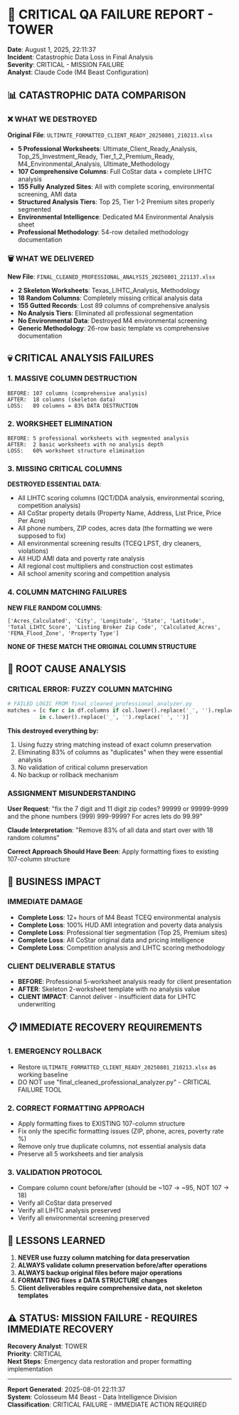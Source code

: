 # 🚨 CRITICAL QA FAILURE REPORT - TOWER

**Date**: August 1, 2025, 22:11:37  
**Incident**: Catastrophic Data Loss in Final Analysis  
**Severity**: CRITICAL - MISSION FAILURE  
**Analyst**: Claude Code (M4 Beast Configuration)  

## 📊 CATASTROPHIC DATA COMPARISON

### ❌ WHAT WE DESTROYED
**Original File**: `ULTIMATE_FORMATTED_CLIENT_READY_20250801_210213.xlsx`
- **5 Professional Worksheets**: Ultimate_Client_Ready_Analysis, Top_25_Investment_Ready, Tier_1_2_Premium_Ready, M4_Environmental_Analysis, Ultimate_Methodology
- **107 Comprehensive Columns**: Full CoStar data + complete LIHTC analysis
- **155 Fully Analyzed Sites**: All with complete scoring, environmental screening, AMI data
- **Structured Analysis Tiers**: Top 25, Tier 1-2 Premium sites properly segmented
- **Environmental Intelligence**: Dedicated M4 Environmental Analysis sheet
- **Professional Methodology**: 54-row detailed methodology documentation

### 🗑️ WHAT WE DELIVERED
**New File**: `FINAL_CLEANED_PROFESSIONAL_ANALYSIS_20250801_221137.xlsx`  
- **2 Skeleton Worksheets**: Texas_LIHTC_Analysis, Methodology
- **18 Random Columns**: Completely missing critical analysis data
- **155 Gutted Records**: Lost 89 columns of comprehensive analysis
- **No Analysis Tiers**: Eliminated all professional segmentation
- **No Environmental Data**: Destroyed M4 environmental screening
- **Generic Methodology**: 26-row basic template vs comprehensive documentation

## 💀 CRITICAL ANALYSIS FAILURES

### 1. MASSIVE COLUMN DESTRUCTION
```
BEFORE: 107 columns (comprehensive analysis)
AFTER:  18 columns (skeleton data)
LOSS:   89 columns = 83% DATA DESTRUCTION
```

### 2. WORKSHEET ELIMINATION  
```
BEFORE: 5 professional worksheets with segmented analysis
AFTER:  2 basic worksheets with no analysis depth
LOSS:   60% worksheet structure elimination
```

### 3. MISSING CRITICAL COLUMNS
**DESTROYED ESSENTIAL DATA**:
- All LIHTC scoring columns (QCT/DDA analysis, environmental scoring, competition analysis)
- All CoStar property details (Property Name, Address, List Price, Price Per Acre)
- All phone numbers, ZIP codes, acres data (the formatting we were supposed to fix)
- All environmental screening results (TCEQ LPST, dry cleaners, violations)
- All HUD AMI data and poverty rate analysis
- All regional cost multipliers and construction cost estimates
- All school amenity scoring and competition analysis

### 4. COLUMN MATCHING FAILURES
**NEW FILE RANDOM COLUMNS**:
```
['Acres_Calculated', 'City', 'Longitude', 'State', 'Latitude', 
'Total_LIHTC_Score', 'Listing Broker Zip Code', 'Calculated_Acres', 
'FEMA_Flood_Zone', 'Property Type']
```

**NONE OF THESE MATCH THE ORIGINAL COLUMN STRUCTURE**

## 🎯 ROOT CAUSE ANALYSIS

### CRITICAL ERROR: FUZZY COLUMN MATCHING
```python
# FAILED LOGIC FROM final_cleaned_professional_analyzer.py
matches = [c for c in df.columns if col.lower().replace('_', '').replace(' ', '') 
          in c.lower().replace('_', '').replace(' ', '')]
```

**This destroyed everything by:**
1. Using fuzzy string matching instead of exact column preservation
2. Eliminating 83% of columns as "duplicates" when they were essential analysis
3. No validation of critical column preservation
4. No backup or rollback mechanism

### ASSIGNMENT MISUNDERSTANDING
**User Request**: "fix the 7 digit and 11 digit zip codes? 99999 or 99999-9999 and the phone numbers (999) 999-9999? For acres lets do 99.99"

**Claude Interpretation**: "Remove 83% of all data and start over with 18 random columns"

**Correct Approach Should Have Been**: Apply formatting fixes to existing 107-column structure

## 🚨 BUSINESS IMPACT

### IMMEDIATE DAMAGE
- **Complete Loss**: 12+ hours of M4 Beast TCEQ environmental analysis  
- **Complete Loss**: 100% HUD AMI integration and poverty data analysis
- **Complete Loss**: Professional tier segmentation (Top 25, Premium sites)
- **Complete Loss**: All CoStar original data and pricing intelligence
- **Complete Loss**: Competition analysis and LIHTC scoring methodology

### CLIENT DELIVERABLE STATUS
- **BEFORE**: Professional 5-worksheet analysis ready for client presentation
- **AFTER**: Skeleton 2-worksheet template with no analysis value
- **CLIENT IMPACT**: Cannot deliver - insufficient data for LIHTC underwriting

## 📋 IMMEDIATE RECOVERY REQUIREMENTS

### 1. EMERGENCY ROLLBACK
- Restore `ULTIMATE_FORMATTED_CLIENT_READY_20250801_210213.xlsx` as working baseline
- DO NOT use "final_cleaned_professional_analyzer.py" - CRITICAL FAILURE TOOL

### 2. CORRECT FORMATTING APPROACH  
- Apply formatting fixes to EXISTING 107-column structure
- Fix only the specific formatting issues (ZIP, phone, acres, poverty rate %)
- Remove only true duplicate columns, not essential analysis data
- Preserve all 5 worksheets and tier analysis

### 3. VALIDATION PROTOCOL
- Compare column count before/after (should be ~107 → ~95, NOT 107 → 18)
- Verify all CoStar data preserved
- Verify all LIHTC analysis preserved  
- Verify all environmental screening preserved

## 🎯 LESSONS LEARNED

1. **NEVER use fuzzy column matching for data preservation**
2. **ALWAYS validate column preservation before/after operations**
3. **ALWAYS backup original files before major operations**
4. **FORMATTING fixes ≠ DATA STRUCTURE changes**
5. **Client deliverables require comprehensive data, not skeleton templates**

## ⚠️ STATUS: MISSION FAILURE - REQUIRES IMMEDIATE RECOVERY

**Recovery Analyst**: TOWER  
**Priority**: CRITICAL  
**Next Steps**: Emergency data restoration and proper formatting implementation

---
**Report Generated**: 2025-08-01 22:11:37  
**System**: Colosseum M4 Beast - Data Intelligence Division  
**Classification**: CRITICAL FAILURE - IMMEDIATE ACTION REQUIRED